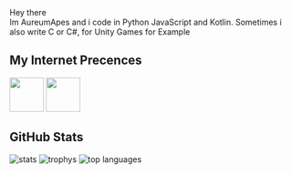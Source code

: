<div>
Hey there <br>
Im AureumApes and i code in Python JavaScript and Kotlin.
Sometimes i also write C or C#, for Unity Games for Example

## My Internet Precences
<span>
<a href="https://discord.com/users/608920482284306434"><img height="60" width="60" src="https://cdn.jsdelivr.net/npm/simple-icons@v4/icons/discord.svg"/></a>
 <a href="https://www.reddit.com/user/AureumApes"><img height="60" width="60" src="https://cdn.jsdelivr.net/npm/simple-icons@4.22.0/icons/reddit.svg"></a>
</span>

## GitHub Stats 
<img alt="stats" src="https://github-readme-stats.vercel.app/api?username=AureumApes&show_icons=true&count_private=true&theme=radical">
<img alt="trophys" src="https://github-profile-trophy.vercel.app/?username=AureumApes&theme=radical">
<img alt="top languages" src="https://github-readme-stats.vercel.app/api/top-langs/?username=AureumApes&theme=radical">
</div>
